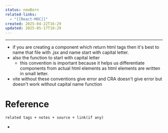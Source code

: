 ```yaml
---
status: newBorn
related-links:
  - "[[React-MOC]]"
created: 2025-04-22T16:29
updated: 2025-05-17T10:29
---
```

---

- if you are creating a component which return html tags then it's best to name that file with .jsx and name start with capital letter.  
- also the function to start with capital letter
	- this convention is important because it helps us differentiate components from actual html elements as html elements are written in small letter.
- vite without these conventions give error and CRA doesn't give error but doesn't work without capital name function

# Reference
`related tags + notes + source + link(if any)`
 
 
- 
